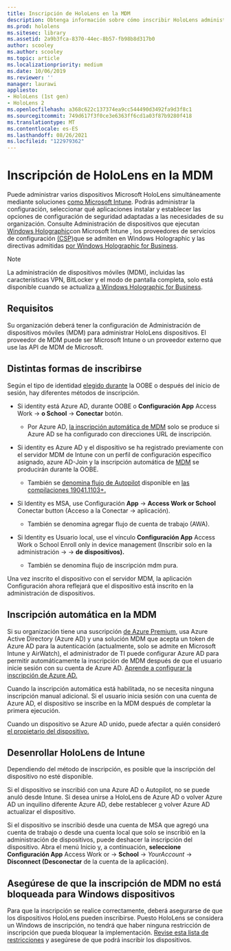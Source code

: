 ```yaml
---
title: Inscripción de HoloLens en la MDM
description: Obtenga información sobre cómo inscribir HoloLens administración de dispositivos móviles (MDM) para facilitar la administración de varios dispositivos.
ms.prod: hololens
ms.sitesec: library
ms.assetid: 2a9b3fca-8370-44ec-8b57-fb98b8d317b0
author: scooley
ms.author: scooley
ms.topic: article
ms.localizationpriority: medium
ms.date: 10/06/2019
ms.reviewer: ''
manager: laurawi
appliesto:
- HoloLens (1st gen)
- HoloLens 2
ms.openlocfilehash: a368c622c137374ea9cc544490d3492fa9d3f8c1
ms.sourcegitcommit: 749d617f3f0ce3e6363ff6cd1a03f87b9280f418
ms.translationtype: MT
ms.contentlocale: es-ES
ms.lasthandoff: 08/26/2021
ms.locfileid: "122979362"
---
```

# <a name="enroll-hololens-in-mdm"></a>Inscripción de HoloLens en la MDM

Puede administrar varios dispositivos Microsoft HoloLens simultáneamente mediante soluciones [como Microsoft Intune](/intune/windows-holographic-for-business). Podrás administrar la configuración, seleccionar qué aplicaciones instalar y establecer las opciones de configuración de seguridad adaptadas a las necesidades de su organización. Consulte Administración de dispositivos que ejecutan [Windows Holographic](/intune/windows-holographic-for-business)con Microsoft Intune , los proveedores de servicios de configuración [(CSP)](https://msdn.microsoft.com/windows/hardware/commercialize/customize/mdm/configuration-service-provider-reference#hololens)que se admiten en Windows Holographic y las directivas admitidas [por Windows Holographic for Business](https://msdn.microsoft.com/windows/hardware/commercialize/customize/mdm/policy-configuration-service-provider#hololenspolicies).

> [!NOTE]
> La administración de dispositivos móviles (MDM), incluidas las características VPN, BitLocker y el modo de pantalla completa, solo está disponible cuando se actualiza [a Windows Holographic for Business](hololens1-upgrade-enterprise.md).

## <a name="requirements"></a>Requisitos

 Su organización deberá tener la configuración de Administración de dispositivos móviles (MDM) para administrar HoloLens dispositivos. El proveedor de MDM puede ser Microsoft Intune o un proveedor externo que use las API de MDM de Microsoft.

## <a name="different-ways-to-enroll"></a>Distintas formas de inscribirse

Según el tipo de identidad [elegido durante](hololens-identity.md) la OOBE o después del inicio de sesión, hay diferentes métodos de inscripción.

- Si identity está Azure AD, durante OOBE o **Configuración App** Access Work  ->  **o School**  ->  **Conectar** botón.
    - Por Azure AD, [la inscripción automática de MDM](hololens-enroll-mdm.md#auto-enrollment-in-mdm) solo se produce si Azure AD se ha configurado con direcciones URL de inscripción.

- Si identity es Azure AD y el dispositivo se ha registrado previamente con el servidor MDM de Intune con un perfil de configuración específico asignado, azure AD-Join y la inscripción automática de [MDM](hololens-enroll-mdm.md#auto-enrollment-in-mdm) se producirán durante la OOBE.
    - También se [denomina flujo de Autopilot](hololens2-autopilot.md) disponible en [las compilaciones 19041.1103+.](hololens-release-notes.md#windows-holographic-version-2004)


- Si Identity es MSA, use Configuración **App**  ->  **Access Work or School** Conectar button (Acceso a la Conectar  ->   aplicación).
    - También se denomina agregar flujo de cuenta de trabajo (AWA).
- Si Identity es Usuario local, use el vínculo **Configuración App** Access Work o School Enroll only in device management (Inscribir solo en la administración  ->    ->  **de dispositivos).**
    - También se denomina flujo de inscripción mdm pura.

Una vez inscrito el dispositivo con el servidor MDM, la aplicación Configuración ahora reflejará que el dispositivo está inscrito en la administración de dispositivos.

## <a name="auto-enrollment-in-mdm"></a>Inscripción automática en la MDM

Si su organización tiene una suscripción [de Azure Premium](https://azure.microsoft.com/overview/), usa Azure Active Directory (Azure AD) y una solución MDM que acepta un token de Azure AD para la autenticación (actualmente, solo se admite en Microsoft Intune y AirWatch), el administrador de TI puede configurar Azure AD para permitir automáticamente la inscripción de MDM después de que el usuario inicie sesión con su cuenta de Azure AD. [Aprende a configurar la inscripción de Azure AD.](/mem/intune/enrollment/windows-enroll#enable-windows-10-automatic-enrollment)

Cuando la inscripción automática está habilitada, no se necesita ninguna inscripción manual adicional. Si el usuario inicia sesión con una cuenta de Azure AD, el dispositivo se inscribe en la MDM después de completar la primera ejecución.

Cuando un dispositivo se Azure AD unido, puede afectar a quién consideró [el propietario del dispositivo.](security-adminless-os.md#device-owner)

## <a name="unenroll-hololens-from-intune"></a>Desenrollar HoloLens de Intune

Dependiendo del método de inscripción, es posible que la inscripción del dispositivo no esté disponible.

Si el dispositivo se inscribió con una Azure AD o Autopilot, no se puede anuló desde Intune. Si desea unirse a HoloLens de Azure AD o volver Azure AD un inquilino diferente Azure AD, debe restablecer [o](hololens-recovery.md#reset-the-device) volver Azure AD actualizar el dispositivo.

Si el dispositivo se inscribió desde una cuenta de MSA que agregó una cuenta de trabajo o desde una cuenta local que solo se inscribió en la administración de dispositivos, puede deshacer la inscripción del dispositivo. Abra el menú Inicio y, a continuación, **seleccione Configuración App** Access Work or  ->  **School**  ->  *YourAccount*  ->  **Disconnect (Desconectar** de la cuenta de la aplicación).

## <a name="ensure-that-mdm-enrollment-isnt-blocked-for-windows-devices"></a>Asegúrese de que la inscripción de MDM no está bloqueada para Windows dispositivos

Para que la inscripción se realice correctamente, deberá asegurarse de que los dispositivos HoloLens pueden inscribirse. Puesto HoloLens se considera un Windows de inscripción, no tendrá que haber ninguna restricción de inscripción que pueda bloquear la implementación. [Revise esta lista de restricciones](/mem/intune/enrollment/enrollment-restrictions-set) y asegúrese de que podrá inscribir los dispositivos.